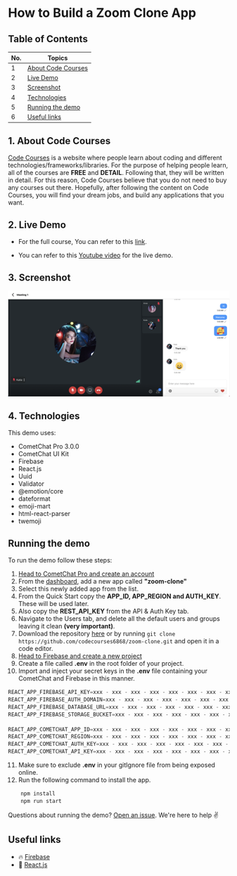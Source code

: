 # How to Build a Zoom Clone App

## Table of Contents

| No.   | Topics                                                                                                                                                             |
| ----- | ------------------------------------------------------------------------------------------------------------------------------------------------------------------ |
| 1     | [About Code Courses](#about-code-courses)                                                                                                                                       |
| 2     | [Live Demo](#live-demo)                                                                                                                                       |
| 3     | [Screenshot](#screenshot)                                                                                                                                       |
| 4     | [Technologies](#technologies)                                                                                                                                       |
| 5     | [Running the demo](#running-the-demo)                                                                                                                                       |
| 6     | [Useful links](#useful-links)                                                                                                                                       |

<a id="about-code-courses"></a>
## 1. About Code Courses

[Code Courses](https://codecourses.site) is a website where people learn about coding and different technologies/frameworks/libraries. For the purpose of helping people learn, all of the courses are **FREE** and **DETAIL**. Following that, they will be written in detail. For this reason,  Code Courses believe that you do not need to buy any courses out there. Hopefully, after following the content on Code Courses, you will find your dream jobs, and build any applications that you want.


<a id="live-demo"></a>
## 2. Live Demo

- For the full course, You can refer to this [link](https://codecourses.site/react/how-to-build-zoom-clone-app-with-react-ep-1/).

- You can refer to this [Youtube video](https://www.youtube.com/watch?v=84F6e71Rtc8) for the live demo.


<a id="screenshot"></a>
## 3. Screenshot

![](./screenshots/screenshot.png)


<a id="technologies"></a>
## 4. Technologies

This demo uses:

- CometChat Pro 3.0.0
- CometChat UI Kit
- Firebase
- React.js
- Uuid
- Validator
- @emotion/core
- dateformat
- emoji-mart
- html-react-parser
- twemoji

<a id="running-the-demo"></a>
## Running the demo

To run the demo follow these steps:

1. [Head to CometChat Pro and create an account](https://app.cometchat.com/signup)
2. From the [dashboard](https://app.cometchat.com/apps), add a new app called **"zoom-clone"**
3. Select this newly added app from the list.
4. From the Quick Start copy the **APP_ID, APP_REGION and AUTH_KEY**. These will be used later.
5. Also copy the **REST_API_KEY** from the API & Auth Key tab.
6. Navigate to the Users tab, and delete all the default users and groups leaving it clean **(very important)**.
7. Download the repository [here](https://github.com/codecourses6868/zoom-clone/archive/main.zip) or by running `git clone https://github.com/codecourses6868/zoom-clone.git` and open it in a code editor.
8. [Head to Firebase and create a new project](https://console.firebase.google.com)
9. Create a file called **.env** in the root folder of your project.
10. Import and inject your secret keys in the **.env** file containing your CometChat and Firebase in this manner.

```js
REACT_APP_FIREBASE_API_KEY=xxx - xxx - xxx - xxx - xxx - xxx - xxx - xxx
REACT_APP_FIREBASE_AUTH_DOMAIN=xxx - xxx - xxx - xxx - xxx - xxx - xxx - xxx
REACT_APP_FIREBASE_DATABASE_URL=xxx - xxx - xxx - xxx - xxx - xxx - xxx - xxx
REACT_APP_FIREBASE_STORAGE_BUCKET=xxx - xxx - xxx - xxx - xxx - xxx - xxx - xxx

REACT_APP_COMETCHAT_APP_ID=xxx - xxx - xxx - xxx - xxx - xxx - xxx - xxx
REACT_APP_COMETCHAT_REGION=xxx - xxx - xxx - xxx - xxx - xxx - xxx - xxx
REACT_APP_COMETCHAT_AUTH_KEY=xxx - xxx - xxx - xxx - xxx - xxx - xxx - xxx
REACT_APP_COMETCHAT_API_KEY=xxx - xxx - xxx - xxx - xxx - xxx - xxx - xxx
```

11. Make sure to exclude **.env** in your gitIgnore file from being exposed online.
12. Run the following command to install the app.

```sh
    npm install
    npm run start
```

Questions about running the demo? [Open an issue](https://github.com/codecourses6868/zoom-clone/issues). We're here to help ✌️


<a id="useful-links"></a>
## Useful links

- 🔥 [Firebase](https://console.firebase.google.com)
- 🔷 [React.js](https://reactjs.org/)
